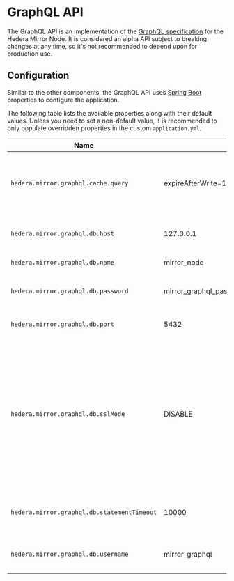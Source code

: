 # GraphQL API

The GraphQL API is an implementation of the [GraphQL specification](https://spec.graphql.org/) for the Hedera Mirror
Node. It is considered an alpha API subject to breaking changes at any time, so it's not recommended to depend upon
for production use.

## Configuration

Similar to the other components, the GraphQL API uses [Spring Boot](https://spring.io/projects/spring-boot) properties
to configure the application.

The following table lists the available properties along with their default values. Unless you need to set a non-default
value, it is recommended to only populate overridden properties in the custom `application.yml`.

| Name                                        | Default                                         | Description                                                                                                                                                                                   |
|---------------------------------------------|-------------------------------------------------|-----------------------------------------------------------------------------------------------------------------------------------------------------------------------------------------------|
| `hedera.mirror.graphql.cache.query`         | expireAfterWrite=1h,maximumSize=1000,recordStats | The Caffeine cache expression to use to configure the query parser cache.                                                                                                                     |
| `hedera.mirror.graphql.db.host`             | 127.0.0.1                                       | The IP or hostname used to connect to the database.                                                                                                                                           |
| `hedera.mirror.graphql.db.name`             | mirror_node                                     | The name of the database.                                                                                                                                                                     |
| `hedera.mirror.graphql.db.password`         | mirror_graphql_pass                             | The database password used to connect to the database.                                                                                                                                        |
| `hedera.mirror.graphql.db.port`             | 5432                                            | The port used to connect to the database.                                                                                                                                                     |
| `hedera.mirror.graphql.db.sslMode`          | DISABLE                                         | The ssl level of protection against eavesdropping, man-in-the-middle (MITM) and impersonation on the db connection. Accepts either DISABLE, ALLOW, PREFER, REQUIRE, VERIFY_CA or VERIFY_FULL. |
| `hedera.mirror.graphql.db.statementTimeout` | 10000                                           | The maximum amount of time in seconds to wait for a query to finish                                                                                                                           |
| `hedera.mirror.graphql.db.username`         | mirror_graphql                                  | The username used to connect to the database.                                                                                                                                                 |
